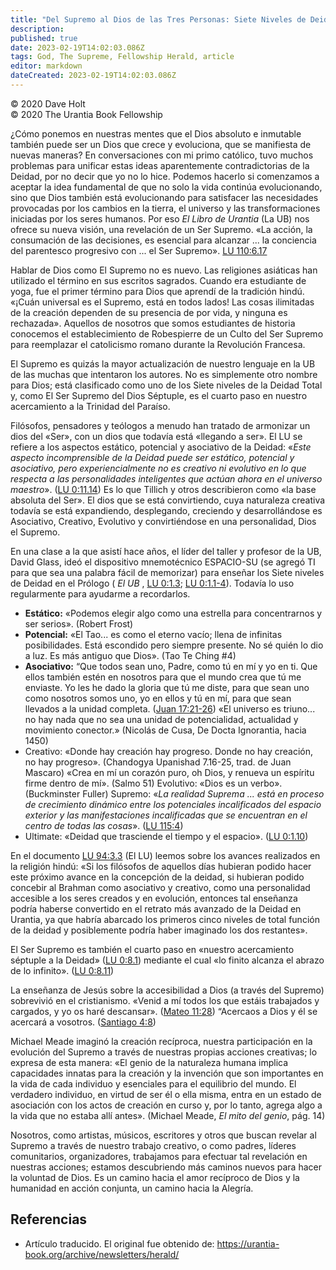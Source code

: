 ```yaml
---
title: "Del Supremo al Dios de las Tres Personas: Siete Niveles de Deidad Total"
description: 
published: true
date: 2023-02-19T14:02:03.086Z
tags: God, The Supreme, Fellowship Herald, article
editor: markdown
dateCreated: 2023-02-19T14:02:03.086Z
---
```


<p class="v-card v-sheet theme--light grey lighten-3 px-2">© 2020 Dave Holt<br>© 2020 The Urantia Book Fellowship</p>

¿Cómo ponemos en nuestras mentes que el Dios absoluto e inmutable también puede ser un Dios que crece y evoluciona, que se manifiesta de nuevas maneras? En conversaciones con mi primo católico, tuvo muchos problemas para unificar estas ideas aparentemente contradictorias de la Deidad, por no decir que yo no lo hice. Podemos hacerlo si comenzamos a aceptar la idea fundamental de que no solo la vida continúa evolucionando, sino que Dios también está evolucionando para satisfacer las necesidades provocadas por los cambios en la tierra, el universo y las transformaciones iniciadas por los seres humanos. Por eso _El Libro de Urantia_ (La UB) nos ofrece su nueva visión, una revelación de un Ser Supremo. «La acción, la consumación de las decisiones, es esencial para alcanzar ... la conciencia del parentesco progresivo con ... el Ser Supremo». [LU 110:6.17](/es/The_Urantia_Book/110#p6_17)

Hablar de Dios como El Supremo no es nuevo. Las religiones asiáticas han utilizado el término en sus escritos sagrados. Cuando era estudiante de yoga, fue el primer término para Dios que aprendí de la tradición hindú. «¡Cuán universal es el Supremo, está en todos lados! Las cosas ilimitadas de la creación dependen de su presencia de por vida, y ninguna es rechazada». Aquellos de nosotros que somos estudiantes de historia conocemos el establecimiento de Robespierre de un Culto del Ser Supremo para reemplazar el catolicismo romano durante la Revolución Francesa.

El Supremo es quizás la mayor actualización de nuestro lenguaje en la UB de las muchas que intentaron los autores. No es simplemente otro nombre para Dios; está clasificado como uno de los Siete niveles de la Deidad Total y, como El Ser Supremo del Dios Séptuple, es el cuarto paso en nuestro acercamiento a la Trinidad del Paraíso.

Filósofos, pensadores y teólogos a menudo han tratado de armonizar un dios del «Ser», con un dios que todavía está «llegando a ser». El LU se refiere a los aspectos estático, potencial y asociativo de la Deidad: «_Este aspecto incomprensible de la Deidad puede ser estático, potencial y asociativo, pero experiencialmente no es creativo ni evolutivo en lo que respecta a las personalidades inteligentes que actúan ahora en el universo maestro_». ([LU 0:11.14](/es/The_Urantia_Book/0#p11_14)) Es lo que Tillich y otros describieron como «la base absoluta del Ser». El dios que se está convirtiendo, cuya naturaleza creativa todavía se está expandiendo, desplegando, creciendo y desarrollándose es Asociativo, Creativo, Evolutivo y convirtiéndose en una personalidad, Dios el Supremo.

En una clase a la que asistí hace años, el líder del taller y profesor de la UB, David Glass, ideó el dispositivo mnemotécnico ESPACIO-SU (se agregó TI para que sea una palabra fácil de memorizar) para enseñar los Siete niveles de Deidad en el Prólogo ( _El UB_ , [LU 0:1.3](/es/The_Urantia_Book/0#p1_3); [LU 0:1.1-4](/es/The_Urantia_Book/0#p1_1)). Todavía lo uso regularmente para ayudarme a recordarlos.

- **Estático:** «Podemos elegir algo como una estrella para concentrarnos y ser serios». (Robert Frost)
- **Potencial:** «El Tao... es como el eterno vacío; llena de infinitas posibilidades. Está escondido pero siempre presente. No sé quién lo dio a luz. Es más antiguo que Dios». (Tao Te Ching #4)
- **Asociativo:** “Que todos sean uno, Padre, como tú en mí y yo en ti. Que ellos también estén en nosotros para que el mundo crea que tú me enviaste. Yo les he dado la gloria que tú me diste, para que sean uno como nosotros somos uno, yo en ellos y tú en mí, para que sean llevados a la unidad completa. ([Juan 17:21-26](/es/Bible/John/17#v21))
    «El universo es triuno... no hay nada que no sea una unidad de potencialidad, actualidad y movimiento conector.» (Nicolás de Cusa, De Docta Ignorantia, hacia 1450)
- Creativo: «Donde hay creación hay progreso. Donde no hay creación, no hay progreso». (Chandogya Upanishad 7.16-25, trad. de Juan Mascaro)
    «Crea en mí un corazón puro, oh Dios, y renueva un espíritu firme dentro de mí». (Salmo 51) Evolutivo: «Dios es un verbo». (Buckminster Fuller) Supremo: «_La realidad Suprema ... está en proceso de crecimiento dinámico entre los potenciales incalificados del espacio exterior y las manifestaciones incalificadas que se encuentran en el centro de todas las cosas_». ([LU 115:4](/es/The_Urantia_Book/115#p4))
- Ultimate: «Deidad que trasciende el tiempo y el espacio». ([LU 0:1.10](/es/The_Urantia_Book/0#p1_10))

En el documento [LU 94:3.3](/es/The_Urantia_Book/94#p3_3) (El LU) leemos sobre los avances realizados en la religión hindú: «Si los filósofos de aquellos días hubieran podido hacer este próximo avance en la concepción de la deidad, si hubieran podido concebir al Brahman como asociativo y creativo, como una personalidad accesible a los seres creados y en evolución, entonces tal enseñanza podría haberse convertido en el retrato más avanzado de la Deidad en Urantia, ya que habría abarcado los primeros cinco niveles de total función de la deidad y posiblemente podría haber imaginado los dos restantes».

El Ser Supremo es también el cuarto paso en «nuestro acercamiento séptuple a la Deidad» ([LU 0:8.1](/es/The_Urantia_Book/0#p8_1)) mediante el cual «lo finito alcanza el abrazo de lo infinito». ([LU 0:8.11](/es/The_Urantia_Book/0#p8_11))

La enseñanza de Jesús sobre la accesibilidad a Dios (a través del Supremo) sobrevivió en el cristianismo. «Venid a mí todos los que estáis trabajados y cargados, y yo os haré descansar». ([Mateo 11:28](/es/Bible/Matthew/11#v28)) “Acercaos a Dios y él se acercará a vosotros. ([Santiago 4:8](/es/Bible/James/4#v8))

Michael Meade imaginó la creación recíproca, nuestra participación en la evolución del Supremo a través de nuestras propias acciones creativas; lo expresa de esta manera: «El genio de la naturaleza humana implica capacidades innatas para la creación y la invención que son importantes en la vida de cada individuo y esenciales para el equilibrio del mundo. El verdadero individuo, en virtud de ser él o ella misma, entra en un estado de asociación con los actos de creación en curso y, por lo tanto, agrega algo a la vida que no estaba allí antes». (Michael Meade, _El mito del genio_, pág. 14)

Nosotros, como artistas, músicos, escritores y otros que buscan revelar al Supremo a través de nuestro trabajo creativo, o como padres, líderes comunitarios, organizadores, trabajamos para efectuar tal revelación en nuestras acciones; estamos descubriendo más caminos nuevos para hacer la voluntad de Dios. Es un camino hacia el amor recíproco de Dios y la humanidad en acción conjunta, un camino hacia la Alegría.

## Referencias

- Artículo traducido. El original fue obtenido de: https://urantia-book.org/archive/newsletters/herald/